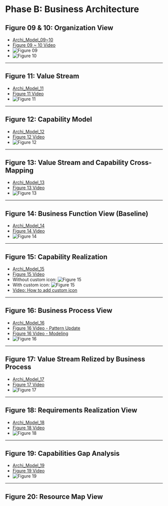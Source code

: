 # Phase B: Business Architecture

## Figure 09 & 10: Organization View

- [Archi_Model_09~10](./Phase_B_Business_Architecture/09-and-10-Organization-View.archimate)
- [Figure 09 ~ 10 Video](https://youtu.be/ZWa8cWsqXtU)
- ![Figure 09](./Phase_B_Business_Architecture/Figure-09_Ogranization_View.jpg)
- ![Figure 10](./Phase_B_Business_Architecture/Figure-10_Organization_Decomposition(Nested).jpg)

---

## Figure 11: Value Stream

- [Archi_Model_11](./Phase_B_Business_Architecture/11-Value-Stream.archimate)
- [Figure 11 Video](https://youtu.be/HAMPkA0N84E)
- ![Figure 11](Phase_B_Business_Architecture/Figure-11_Value-Stream.jpg)

---

## Figure 12: Capability Model

- [Archi_Model_12](./Phase_B_Business_Architecture/12-Capability-Model.archimate)
- [Figure 12 Video](https://youtu.be/bZFEjAW1_XI)
- ![Figure 12](Phase_B_Business_Architecture/Figure-12_Capability-Model-View.jpg)

---

## Figure 13: Value Stream and Capability Cross-Mapping

- [Archi_Model_13](./Phase_B_Business_Architecture/13-ValuaStream-Capability-Mapping.archimate)
- [Figure 13 Video](https://youtu.be/kWLUo0TvYv0)
- ![Figure 13](Phase_B_Business_Architecture/Figure-13_Value%20Stream%20-%20Capability%20Cross-Mapping.jpg)

---

## Figure 14: Business Function View (Baseline)

- [Archi_Model_14](./Phase_B_Business_Architecture/14-Business-Function(Baseline).archimate)
- [Figure 14 Video](https://youtu.be/mwkUkHeiD9g)
- ![Figure 14](Phase_B_Business_Architecture/Figure-14_Busienss_Function_View(Baseline).jpg)

---

## Figure 15: Capability Realization

- [Archi_Model_15](./Phase_B_Business_Architecture/15-Capability-Realization.archimate)
- [Figure 15 Video](https://youtu.be/d2EtlOFF_14)
- Without custom icon: ![Figure 15](Phase_B_Business_Architecture/Figure-15_Capabillity-Realization.jpg)
- With custom icon: ![Figure 15](Phase_B_Business_Architecture/Figure-15_Capabillity-Realization-with-icon.jpg)
- [Video: How to add custom icon](https://youtu.be/EkjLObo5cpc)

---

## Figure 16: Business Process View

- [Archi_Model_16](./Phase_B_Business_Architecture/16-Business-Process.archimate)
- [Figure 16 Video - Pattern Update](https://youtu.be/OWBMCTl_cfw)
- [Figure 16 Video - Modeling](https://youtu.be/G7IvdEt3kw8)
- ![Figure 16](Phase_B_Business_Architecture/Figure-16_Business-Process.jpg)

---

## Figure 17: Value Stream Relized by Business Process

- [Archi_Model_17](./Phase_B_Business_Architecture/17-ValueStream-BuzProcess.archimate)
- [Figure 17 Video](https://youtu.be/7oQWMSLtnWs)
- ![Figure 17](Phase_B_Business_Architecture/Figure-17_ValueStream_and_BusinessProcess_Mapping.jpg)

---

## Figure 18: Requirements Realization View

- [Archi_Model_18](./Phase_B_Business_Architecture/18-Requirement-Realization.archimate)
- [Figure 18 Video](https://youtu.be/IhSUNsSG1As)
- ![Figure 18](Phase_B_Business_Architecture/Figure-18_Requirements_Realization.jpg)

---

## Figure 19: Capabilities Gap Analysis

- [Archi_Model_19](./Phase_B_Business_Architecture/19-Capability-Gap-Analysis.archimate)
- [Figure 19 Video](https://youtu.be/50uv8k5AKCw)
- ![Figure 19](Phase_B_Business_Architecture/Figure-19_Capabilities_Gap_Analysis.jpg)

---

## Figure 20: Resource Map View

